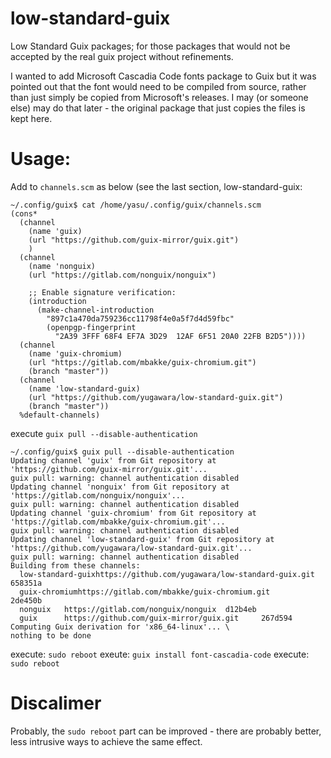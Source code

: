 # low-standard-guix
Low Standard Guix packages; for those packages that would not be accepted by the real guix project without refinements.

I wanted to add Microsoft Cascadia Code fonts package to Guix but it was pointed out that the font would need to be compiled from source, rather than just simply be copied from Microsoft's releases.
I may (or someone else) may do that later - the original package that just copies the files is kept here.

# Usage:
Add to `channels.scm` as below (see the last section, low-standard-guix:
```schme
~/.config/guix$ cat /home/yasu/.config/guix/channels.scm
(cons*
  (channel
    (name 'guix)
    (url "https://github.com/guix-mirror/guix.git")
    )
  (channel
    (name 'nonguix)
    (url "https://gitlab.com/nonguix/nonguix")

    ;; Enable signature verification:
    (introduction
      (make-channel-introduction
        "897c1a470da759236cc11798f4e0a5f7d4d59fbc"
        (openpgp-fingerprint
          "2A39 3FFF 68F4 EF7A 3D29  12AF 6F51 20A0 22FB B2D5"))))
  (channel
    (name 'guix-chromium)
    (url "https://gitlab.com/mbakke/guix-chromium.git")
    (branch "master"))
  (channel
    (name 'low-standard-guix)
    (url "https://github.com/yugawara/low-standard-guix.git")
    (branch "master"))
  %default-channels)
```
execute `guix pull --disable-authentication`
```
~/.config/guix$ guix pull --disable-authentication
Updating channel 'guix' from Git repository at 'https://github.com/guix-mirror/guix.git'...
guix pull: warning: channel authentication disabled
Updating channel 'nonguix' from Git repository at 'https://gitlab.com/nonguix/nonguix'...
guix pull: warning: channel authentication disabled
Updating channel 'guix-chromium' from Git repository at 'https://gitlab.com/mbakke/guix-chromium.git'...
guix pull: warning: channel authentication disabled
Updating channel 'low-standard-guix' from Git repository at 'https://github.com/yugawara/low-standard-guix.git'...
guix pull: warning: channel authentication disabled
Building from these channels:
  low-standard-guixhttps://github.com/yugawara/low-standard-guix.git    658351a
  guix-chromiumhttps://gitlab.com/mbakke/guix-chromium.git      2de450b
  nonguix   https://gitlab.com/nonguix/nonguix  d12b4eb
  guix      https://github.com/guix-mirror/guix.git     267d594
Computing Guix derivation for 'x86_64-linux'... \
nothing to be done
```
execute: `sudo reboot`
exeute: `guix install font-cascadia-code`
execute: `sudo reboot`

Discalimer
==========
Probably, the `sudo reboot` part can be improved - there are probably better, less intrusive ways to achieve the same effect.


